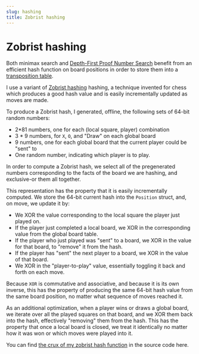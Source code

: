 ```yaml
---
slug: hashing
title: Zobrist hashing
---
```


# Zobrist hashing

Both minimax search and [Depth-First Proof Number Search][dfpn] benefit from an efficient hash function on board positions in order to store them into a [transposition table][tt].

I use a variant of [Zobrist hashing][zobrist] hashing, a technique invented for chess which produces a good hash value and is easily incrementally updated as moves are made.

To produce a Zobrist hash, I generated, offline, the following sets of 64-bit random numbers:

- 2*81 numbers, one for each (local square, player) combination
- 3 * 9 numbers, for `X`, `O`, and "Draw" on each global board
- 9 numbers, one for each global board that the current player could be "sent" to
- One random number, indicating which player is to play.

In order to compute a Zobrist hash, we select all of the pregenerated numbers corresponding to the facts of the board we are hashing, and exclusive-or them all together.

This representation has the property that it is easily incrementally computed. We store the 64-bit current hash into the `Position` struct, and, on move, we update it by:

- We XOR the value corresponding to the local square the player just played on.
- If the player just completed a local board, we XOR in the corresponding value from the global board table.
- If the player who just played was "sent" to a board, we XOR in the value for that board, to "remove" it from the hash.
- If the player has "sent" the next player to a board, we XOR in the value of that board.
- We XOR in the "player-to-play" value, essentially toggling it back and forth on each move.

Because `XOR` is commutative and associative, and because it is its own inverse, this has the property of producing the same 64-bit hash value from the same board position, no matter what sequence of moves reached it.

As an additional optimization, when a player wins or draws a global board, we iterate over all the played squares on that board, and we XOR them back into the hash, effectively "removing" them from the hash. This has the property that once a local board is closed, we treat it identically no matter how it was won or which moves were played into it.

You can find [the crux of my zobrist hash function][source] in the source code here.


[dfpn]: /docs/ultimate/pn-search/dfpn/
[tt]: https://www.chessprogramming.org/Transposition_Table
[zobrist]: https://www.chessprogramming.org/Zobrist_Hashing
[source]: https://github.com/nelhage/ultimattt/blob/ede81bb90bb16487f598ffb733145985ceb81ac2/src/lib/game.rs#L349-L376
